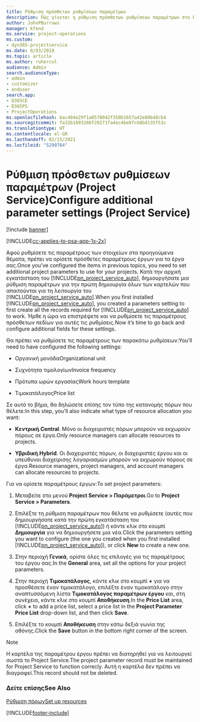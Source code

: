 ```yaml
---
title: Ρύθμιση πρόσθετων ρυθμίσεων παραμέτρων
description: Πώς γίνεται η ρύθμιση πρόσθετων ρυθμίσεων παραμέτρων στο Project Service
author: JohnPBurrows
manager: kfend
ms.service: project-operations
ms.custom:
- dyn365-projectservice
ms.date: 8/03/2018
ms.topic: article
ms.author: ruhercul
audience: Admin
search.audienceType:
- admin
- customizer
- enduser
search.app:
- D365CE
- D365PS
- ProjectOperations
ms.openlocfilehash: bac484e29f1a0578042f350b1657a42e80b48cb4
ms.sourcegitcommit: fa32b1893286f20271fa4ec4be8fc68bd135f53c
ms.translationtype: HT
ms.contentlocale: el-GR
ms.lasthandoff: 02/15/2021
ms.locfileid: "5290764"
---
```

# <a name="configure-additional-parameter-settings-project-service"></a><span data-ttu-id="b07ba-103">Ρύθμιση πρόσθετων ρυθμίσεων παραμέτρων (Project Service)</span><span class="sxs-lookup"><span data-stu-id="b07ba-103">Configure additional parameter settings (Project Service)</span></span>

[!include [banner](../includes/psa-now-project-operations.md)]

[!INCLUDE[cc-applies-to-psa-app-1x-2x](../includes/cc-applies-to-psa-app-1x-2x.md)]

<span data-ttu-id="b07ba-104">Αφού ρυθμίσετε τις παραμέτρους των στοιχείων στα προηγούμενα θέματα, πρέπει να ορίσετε πρόσθετες παραμέτρους έργων για τα έργα σας.</span><span class="sxs-lookup"><span data-stu-id="b07ba-104">Once you’ve configured the items in previous topics, you need to set additional project parameters to use for your projects.</span></span> <span data-ttu-id="b07ba-105">Κατά την αρχική εγκατάσταση του [!INCLUDE[pn_project_service_auto](../includes/pn-project-service-auto.md)], δημιουργήσατε μια ρύθμιση παραμέτρων για την πρώτη δημιουργία όλων των καρτελών που απαιτούνται για τη λειτουργία του [!INCLUDE[pn_project_service_auto](../includes/pn-project-service-auto.md)].</span><span class="sxs-lookup"><span data-stu-id="b07ba-105">When you first installed [!INCLUDE[pn_project_service_auto](../includes/pn-project-service-auto.md)], you created a parameters setting to first create all the records required for [!INCLUDE[pn_project_service_auto](../includes/pn-project-service-auto.md)] to work.</span></span> <span data-ttu-id="b07ba-106">Ήρθε η ώρα να επιστρέψετε και να ρυθμίσετε τις παραμέτρους πρόσθετων πεδίων για αυτές τις ρυθμίσεις.</span><span class="sxs-lookup"><span data-stu-id="b07ba-106">Now it’s time to go back and configure additional fields for these settings.</span></span>  
  
 <span data-ttu-id="b07ba-107">Θα πρέπει να ρυθμίσετε τις παραμέτρους των παρακάτω ρυθμίσεων:</span><span class="sxs-lookup"><span data-stu-id="b07ba-107">You’ll need to have configured the following settings:</span></span>  
  
-   <span data-ttu-id="b07ba-108">Οργανική μονάδα</span><span class="sxs-lookup"><span data-stu-id="b07ba-108">Organizational unit</span></span>  
  
-   <span data-ttu-id="b07ba-109">Συχνότητα τιμολογίων</span><span class="sxs-lookup"><span data-stu-id="b07ba-109">Invoice frequency</span></span>  
  
-   <span data-ttu-id="b07ba-110">Πρότυπα ωρών εργασίας</span><span class="sxs-lookup"><span data-stu-id="b07ba-110">Work hours template</span></span>  
  
-   <span data-ttu-id="b07ba-111">Τιμοκατάλογος</span><span class="sxs-lookup"><span data-stu-id="b07ba-111">Price list</span></span>  
 
<span data-ttu-id="b07ba-112">Σε αυτό το βήμα, θα δηλώσετε επίσης τον τύπο της κατανομής πόρων που θέλετε:</span><span class="sxs-lookup"><span data-stu-id="b07ba-112">In this step, you’ll also indicate what type of resource allocation you want:</span></span>  
  
- <span data-ttu-id="b07ba-113">**Κεντρική**.</span><span class="sxs-lookup"><span data-stu-id="b07ba-113">**Central**.</span></span> <span data-ttu-id="b07ba-114">Μόνο οι διαχειριστές πόρων μπορούν να εκχωρούν πόρους σε έργα.</span><span class="sxs-lookup"><span data-stu-id="b07ba-114">Only resource managers can allocate resources to projects.</span></span>  
  
- <span data-ttu-id="b07ba-115">**Υβριδική**.</span><span class="sxs-lookup"><span data-stu-id="b07ba-115">**Hybrid**.</span></span> <span data-ttu-id="b07ba-116">Οι διαχειριστές πόρων, οι διαχειριστές έργου και οι υπεύθυνοι διαχείρισης λογαριασμών μπορούν να εκχωρούν πόρους σε έργα.</span><span class="sxs-lookup"><span data-stu-id="b07ba-116">Resource managers, project managers, and account managers can allocate resources to projects.</span></span>  
  
 
<span data-ttu-id="b07ba-117">Για να ορίσετε παραμέτρους έργων:</span><span class="sxs-lookup"><span data-stu-id="b07ba-117">To set project parameters:</span></span>  
  
1. <span data-ttu-id="b07ba-118">Μεταβείτε στο μενού **Project Service > Παράμετροι**.</span><span class="sxs-lookup"><span data-stu-id="b07ba-118">Go to **Project Service > Parameters**.</span></span>  
  
2. <span data-ttu-id="b07ba-119">Επιλέξτε τη ρύθμιση παραμέτρων που θέλετε να ρυθμίσετε (αυτές που δημιουργήσατε κατά την πρώτη εγκατάσταση του [!INCLUDE[pn_project_service_auto](../includes/pn-project-service-auto.md)]) ή κάντε κλικ στο κουμπί **Δημιουργία** για να δημιουργήσετε μια νέα.</span><span class="sxs-lookup"><span data-stu-id="b07ba-119">Click the parameters setting you want to configure (the one you created when you first installed [!INCLUDE[pn_project_service_auto](../includes/pn-project-service-auto.md)]), or click **New** to create a new one.</span></span>  
  
3. <span data-ttu-id="b07ba-120">Στην περιοχή **Γενικά**, ορίστε όλες τις επιλογές για τις παραμέτρους του έργου σας.</span><span class="sxs-lookup"><span data-stu-id="b07ba-120">In the **General** area, set all the options for your project parameters.</span></span>  
  
4. <span data-ttu-id="b07ba-121">Στην περιοχή **Τιμοκατάλογος**, κάντε κλικ στο κουμπί **+** για να προσθέσετε έναν τιμοκατάλογο, επιλέξτε έναν τιμοκατάλογο στην αναπτυσσόμενη λίστα **Τιμοκατάλογος παραμέτρων έργου** και, στη συνέχεια, κάντε κλικ στο κουμπί **Αποθήκευση**.</span><span class="sxs-lookup"><span data-stu-id="b07ba-121">In the **Price List** area, click **+** to add a price list, select a price list in the **Project Parameter Price List** drop-down list, and then click **Save**.</span></span>  
  
5. <span data-ttu-id="b07ba-122">Επιλέξτε το κουμπί **Αποθήκευση** στην κάτω δεξιά γωνία της οθόνης.</span><span class="sxs-lookup"><span data-stu-id="b07ba-122">Click the **Save** button in the bottom right corner of the screen.</span></span>  

> [!NOTE]
> <span data-ttu-id="b07ba-123">Η καρτέλα της παραμέτρου έργου πρέπει να διατηρηθεί για να λειτουργεί σωστά το Project Service.</span><span class="sxs-lookup"><span data-stu-id="b07ba-123">The project parameter record must be maintained for Project Service to function correcly.</span></span> <span data-ttu-id="b07ba-124">Αυτή η καρτέλα δεν πρέπει να διαγραφεί.</span><span class="sxs-lookup"><span data-stu-id="b07ba-124">This record should not be deleted.</span></span>

### <a name="see-also"></a><span data-ttu-id="b07ba-125">Δείτε επίσης</span><span class="sxs-lookup"><span data-stu-id="b07ba-125">See Also</span></span>  
 [<span data-ttu-id="b07ba-126">Ρύθμιση πόρων</span><span class="sxs-lookup"><span data-stu-id="b07ba-126">Set up resources</span></span>](../psa/set-up-resources.md)


[!INCLUDE[footer-include](../includes/footer-banner.md)]